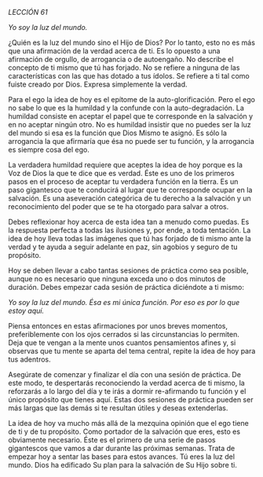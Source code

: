 *LECCIÓN 61*

*Yo soy la luz del mundo.*

¿Quién es la luz del mundo sino el Hijo de Dios? Por lo tanto, esto no es más que una afirmación de la verdad acerca de ti. Es lo opuesto a una afirmación de orgullo, de arrogancia o de autoengaño. No describe el concepto de ti mismo que tú has forjado. No se refiere a ninguna de las características con las que has dotado a tus ídolos. Se refiere a ti tal como fuiste creado por Dios. Expresa simplemente la verdad.

Para el ego la idea de hoy es el epítome de la auto-glorificación. Pero el ego no sabe lo que es la humildad y la confunde con la auto-degradación. La humildad consiste en aceptar el papel que te corresponde en la salvación y en no aceptar ningún otro. No es humildad insistir que no puedes ser la luz del mundo si esa es la función que Dios Mismo te asignó. Es sólo la arrogancia la que afirmaría que ésa no puede ser tu función, y la arrogancia es siempre cosa del ego.

La verdadera humildad requiere que aceptes la idea de hoy porque es la Voz de Dios la que te dice que es verdad. Éste es uno de los primeros pasos en el proceso de aceptar tu verdadera función en la tierra. Es un paso gigantesco que te conducirá al lugar que te corresponde ocupar en la salvación. Es una aseveración categórica de tu derecho a la salvación y un reconocimiento del poder que se te ha otorgado para salvar a otros.

Debes reflexionar hoy acerca de esta idea tan a menudo como puedas. Es la respuesta perfecta a todas las ilusiones y, por ende, a toda tentación. La idea de hoy lleva todas las imágenes que tú has forjado de ti mismo ante la verdad y te ayuda a seguir adelante en paz, sin agobios y seguro de tu propósito.

Hoy se deben llevar a cabo tantas sesiones de práctica como sea posible, aunque no es necesario que ninguna exceda uno o dos minutos de duración. Debes empezar cada sesión de práctica diciéndote a ti mismo:

_Yo soy la luz del mundo. Ésa es mi única función._
_Por eso es por lo que estoy aquí._

Piensa entonces en estas afirmaciones por unos breves momentos, preferiblemente con los ojos cerrados si las circunstancias lo permiten. Deja que te vengan a la mente unos cuantos pensamientos afines y, si observas que tu mente se aparta del tema central, repite la idea de hoy para tus adentros.

Asegúrate de comenzar y finalizar el día con una sesión de práctica. De este modo, te despertarás reconociendo la verdad acerca de ti mismo, la reforzarás a lo largo del día y te irás a dormir re-afirmando tu función y el único propósito que tienes aquí. Estas dos sesiones de práctica pueden ser más largas que las demás si te resultan útiles y deseas extenderlas.

La idea de hoy va mucho más allá de la mezquina opinión que el ego tiene de ti y de tu propósito. Como portador de la salvación que eres, esto es obviamente necesario. Éste es el primero de una serie de pasos gigantescos que vamos a dar durante las próximas semanas. Trata de empezar hoy a sentar las bases para estos avances. Tú eres la luz del mundo. Dios ha edificado Su plan para la salvación de Su Hijo sobre ti.